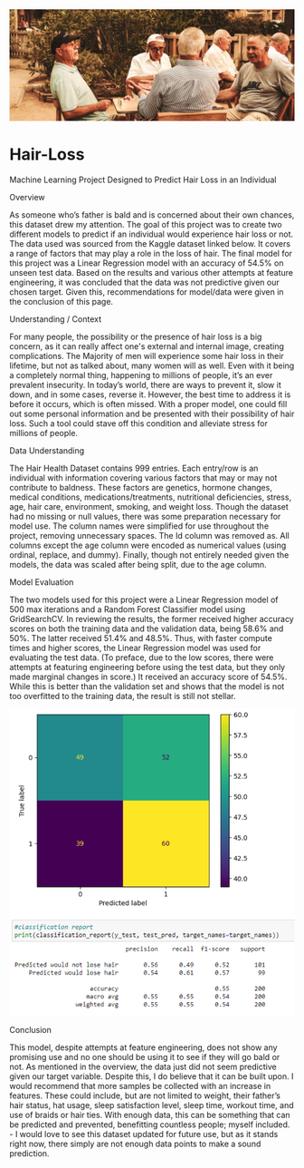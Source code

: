 <img src="hairloss1.jpg" alt="Balding Men">

# Hair-Loss
Machine Learning Project Designed to Predict Hair Loss in an Individual

Overview 

As someone who’s father is bald and is concerned about their own chances, this dataset drew my attention. The goal of this project was to create two different models to predict if an individual would experience hair loss or not. The data used was sourced from the Kaggle dataset linked below. It covers a range of factors that may play a role in the loss of hair. The final model for this project was a Linear Regression model with an accuracy of 54.5% on unseen test data. Based on the results and various other attempts at feature engineering, it was concluded that the data was not predictive given our chosen target. Given this, recommendations for model/data were given in the conclusion of this page. 

Understanding / Context 

For many people, the possibility or the presence of hair loss is a big concern, as it can really affect one's external and internal image, creating complications. The Majority of men will experience some hair loss in their lifetime, but not as talked about, many women will as well. Even with it being a completely normal thing, happening to millions of people, it’s an ever prevalent insecurity. In today’s world, there are ways to prevent it, slow it down, and in some cases, reverse it. However, the best time to address it is before it occurs, which is often missed. With a proper model, one could fill out some personal information and be presented with their possibility of hair loss. Such a tool could stave off this condition and alleviate stress for millions of people. 

Data Understanding 

The Hair Health Dataset contains 999 entries. Each entry/row is an individual with information covering various factors that may or may not contribute to baldness. These factors are genetics, hormone changes, medical conditions, medications/treatments, nutritional deficiencies, stress, age, hair care, environment, smoking, and weight loss. Though the dataset had no missing or null values, there was some preparation necessary for model use. The column names were simplified for use throughout the project, removing unnecessary spaces. The Id column was removed as. All columns except the age column were encoded as numerical values (using ordinal, replace, and dummy). Finally, though not entirely needed given the models, the data was scaled after being split, due to the age column. 

Model Evaluation 

The two models used for this project were a Linear Regression model of 500 max iterations and a Random Forest Classifier model using GridSearchCV. In reviewing the results, the former received higher accuracy scores on both the training data and the validation data, being 58.6% and 50%. The latter received 51.4% and 48.5%. Thus, with faster compute times and higher scores, the Linear Regression model was used for evaluating the test data. (To preface, due to the low scores, there were attempts at featuring engineering before using the test data, but they only made marginal changes in score.) It received an accuracy score of 54.5%. While this is better than the validation set and shows that the model is not too overfitted to the training data, the result is still not stellar. 

<img src="hair results.PNG" alt="Test Results">

Conclusion

This model, despite attempts at feature engineering, does not show any promising use and no one should be using it to see if they will go bald or not. As mentioned in the overview, the data just did not seem predictive given our target variable. Despite this, I do believe that it can be built upon. I would recommend that more samples be collected with an increase in features. These could include, but are not limited to weight, their father’s hair status, hat usage, sleep satisfaction level, sleep time,  workout time, and use of braids or hair ties. With enough data, this can be something that can be predicted and prevented, benefitting countless people; myself included. - I would love to see this dataset updated for future use, but as it stands right now, there simply are not enough data points to make a sound prediction. 
